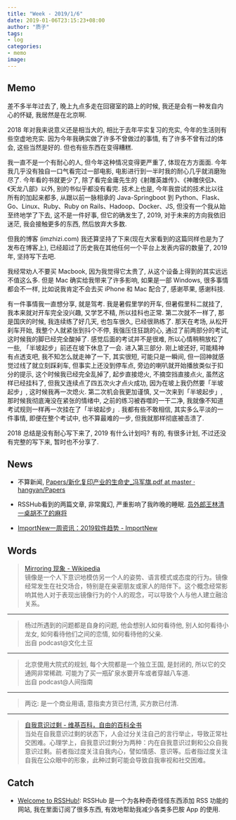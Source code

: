 ```yaml
---
title: "Week - 2019/1/6"
date: 2019-01-06T23:15:23+08:00
author: "质子"
tags:
- log
categories: 
- memo
image: 
---
```


## Memo
差不多半年过去了, 晚上九点多走在回寝室的路上的时候, 我还是会有一种发自内心的怀疑, 我居然是在北京啊.


2018 年对我来说意义还是相当大的, 相比于去年平实复习的充实, 今年的生活则有些空虚地充实. 因为今年我确实做了许多不曾做过的事情, 有了许多不曾有过的体会, 这些当然是好的. 但也有些东西在变得糟糕. 

我一直不是一个有耐心的人, 但今年这种情况变得更严重了, 体现在方方面面. 今年我几乎没有独自一口气看完过一部电影, 电影进行到一半时我的耐心几乎就消磨殆尽了. 今年看的书就更少了, 除了看完金庸先生的《射雕英雄传》、《神雕侠侣》、《天龙八部》以外, 别的书似乎都没有看完. 
技术上也是, 今年我尝试的技术比以往所有的加起来都多, 从跟以前一脉相承的 Java-Springboot 到 Python、Flask、Go、Linux、Ruby、Ruby on Rails、Hadoop、Docker、JS, 但没有一个我从始至终地学了下去, 这不是一件好事, 但它的确发生了, 2019, 对于未来的方向我依旧迷茫, 我会接触更多的东西, 然后放弃大多数.


但我的博客 (imzhizi.com) 我还算坚持了下来(现在大家看到的这篇同样也是为了发布在博客上), 已经超过了历史我在其他任何一个平台上发表内容的数量了, 2019年, 坚持写下去吧.


我经常劝人不要买 Macbook, 因为我觉得它太贵了, 从这个设备上得到的其实远远不值这么多. 但是 Mac 确实给我带来了许多影响, 如果是一部 Windows, 很多事情都会不一样, 比如说我肯定不会去买 iPhone 和 Mac 配合了, 感谢苹果, 感谢科技.


有一件事情我一直想分享, 就是驾考. 我是暑假里学的开车, 但暑假里科二就挂了, 我本来就对开车完全没兴趣, 又学艺不精, 所以挂科也正常. 第二次就不一样了, 那是国庆的时候, 我连续练了好几天, 也包车很久, 已经很熟练了. 那天在考场, 从松开刹车开始, 我整个人就紧张到抖个不停, 我强压住狂跳的心, 通过了前两部分的考试, 这时候我的脚已经完全酸掉了. 感觉后面的考试并不是很难, 所以心情稍稍放松了一些, 「半坡起步」前还在坡下休息了一会. 进入第三部分. 刚上坡还好, 可能精神有点透支吧, 我不知怎么就走神了一下, 其实很短, 可能只是一瞬间, 但一回神就感觉过线了就立刻踩刹车, 但事实上还没到停车点, 旁边的喇叭就开始播放类似于扣分的提示, 这个时候我已经完全乱掉了, 起步直接熄火, 不摘空挡直接点火, 虽然这样已经挂科了, 但我又连续点了四五次火才点火成功, 因为在坡上我仍然要「半坡起步」, 这时候我再一次熄火. 第二次机会我更加谨慎, 又一次来到「半坡起步」, 那时候我彻底淹没在紧张的情绪中, 之前的练习被吞噬的一干二净, 我就像不知道考试规则一样再一次挂在了「半坡起步」. 我都有些不敢相信, 其实多么平淡的一件事情, 即便在整个考试中, 也不算最难的一步, 但我就那样彻底被击溃了. 

2018 总结是没有耐心写下来了, 2019 有什么计划吗? 有的, 有很多计划, 不过还没有完整的写下来, 暂时也不分享了.

## News
- 不算新闻, [Papers/新化复印产业的生命史_冯军旗.pdf at master · hangyan/Papers](https://github.com/hangyan/Papers/blob/master/papers/%E6%96%B0%E5%8C%96%E5%A4%8D%E5%8D%B0%E4%BA%A7%E4%B8%9A%E7%9A%84%E7%94%9F%E5%91%BD%E5%8F%B2_%E5%86%AF%E5%86%9B%E6%97%97.pdf)

- RSSHub看到的两篇文章, 非常魔幻, 严重影响了我昨晚的睡眠.
	[员外郎王林清](https://mp.weixin.qq.com/s?__biz=MjM5ODAzNTc2NA==&mid=2652878098&idx=1&sn=a3023b81c952ae48e5da27eb3e289de0&scene=4#rd)
	[一桌胡不了的麻将](https://mp.weixin.qq.com/s?__biz=MzU2NDcxODgzNQ==&mid=2247483725&idx=1&sn=d0614c072c5667c59c1aab4478799b53&scene=4#rd)

- [ImportNew一周资讯：2019软件趋势 - ImportNew](http://www.importnew.com/30942.html)

## Words
> [Mirroring 现象 - Wikipedia](https://en.wikipedia.org/wiki/Mirroring_(psychology))   
镜像是一个人下意识地模仿另一个人的姿势、语言模式或态度的行为。镜像经常发生在社交场合，特别是在亲密朋友或家人的陪伴下。这个概念经常影响其他人对于表现出镜像行为的个人的观念，可以导致个人与他人建立融洽关系。
- - - -

> 杨过所遇到的问题都是自身的问题, 他会想别人如何看待他, 别人如何看待小龙女, 如何看待他们之间的恋情, 如何看待他的父亲.  
> 出自 podcast@文化土豆  
- - - -

> 北京使用大院式的规划, 每个大院都是一个独立王国, 是封闭的, 所以它的交通网非常稀疏. 可能为了买一瓶矿泉水要开车或者穿越八车道.  
> 出自 podcast@人间指南  
- - - -

> 两讫: 是一个商业用语, 意指卖方货已付清, 买方款已付清.  
- - - -

>   [自我意识过剩 - 维基百科，自由的百科全书](https://zh.wikipedia.org/wiki/%E8%87%AA%E6%88%91%E6%84%8F%E8%AF%86%E8%BF%87%E5%89%A9)  
当处在自我意识过剩的状态下，人会过分关注自己的言行举止，导致正常社交困难。心理学上，自我意识过剩分为两种：内在自我意识过剩和公众自我意识过剩。前者指过度关注自我内心，譬如情感、意识等。后者指过度关注自我在公众眼中的形象，此种过剩可能会导致自我审视和社交困难。

## Catch
- [Welcome to RSSHub!](https://rsshub.app/): RSSHub 是一个为各种奇奇怪怪东西添加 RSS 功能的网站, 我在里面订阅了很多东西, 有效地帮助我减少各类多巴胺 App 的使用.